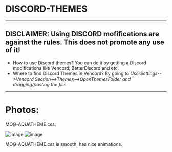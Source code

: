 # DISCORD-THEMES

---

## DISCLAIMER: Using DISCORD mofifications are against the rules. This does not promote any use of it!

- How to use Discord themes? You can do it by getting a Discord modifications like Vencord, BetterDiscord and etc.
- Where to find Discord Themes in Vencord? By going to *UserSettings-->Vencord Section-->Themes-->OpenThemesFolder and dragging/pasting the file.*

---

# Photos:

MOG-AQUATHEME.css:

![image](https://github.com/user-attachments/assets/4df67460-54ce-4ff2-b61b-9511fc6e71ae) ![image](https://github.com/user-attachments/assets/532a71bb-0a2d-43ae-bf9b-939f5fbc52e5) 

MOG-AQUATHEME.css is smooth, has nice animations.
